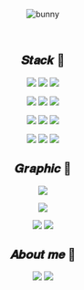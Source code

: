 <div align = center>
  
  ![bunny](https://user-images.githubusercontent.com/98695286/161104854-66a7c309-8f43-4448-93b8-e277964bc889.gif)
 
  <br>
  
  ## 𝑺𝒕𝒂𝒄𝒌 🔨
  
  <a href="" target="_blank"><img src="https://img.shields.io/badge/React-61DAFB?style=flat-square&logo=React&logoColor=white"/></a>
  <a href="" target="_blank"><img src="https://img.shields.io/badge/Redux-764ABC?style=flat-square&logo=Redux&logoColor=white"/></a>
    <a href="" target="_blank"><img src="https://img.shields.io/badge/TypeScript-3178C6?style=flat-square&logo=TypeScript&logoColor=white"/></a>

  <a href="" target="_blank"><img src="https://img.shields.io/badge/Java-007396?style=flat-square&logo=Java&logoColor=white"/></a>
  <a href="" target="_blank"><img src="https://img.shields.io/badge/Spring-6DB33F?style=flat-square&logo=Spring&logoColor=white"/></a>
  <a href="" target="_blank"><img src="https://img.shields.io/badge/SpringBoot-6DB33F?style=flat-square&logo=SpringBoot&logoColor=white"/></a>
  
  <a href="" target="_blank"><img src="https://img.shields.io/badge/HTML-E34F26?style=flat-square&logo=HTML5&logoColor=white"/></a>
  <a href="" target="_blank"><img src="https://img.shields.io/badge/CSS-1572B6?style=flat-square&logo=CSS3&logoColor=white"/></a>
  <a href="" target="_blank"><img src="https://img.shields.io/badge/JavaScript-F7DF1E?style=flat-square&logo=JavaScript&logoColor=white"/></a>

  <a href="" target="_blank"><img src="https://img.shields.io/badge/Oracle-F80000?style=flat-square&logo=Oracle&logoColor=white"/></a>
    <a href="" target="_blank"><img src="https://img.shields.io/badge/MySQL-4479A1?style=flat-square&logo=MySQL&logoColor=white"/></a>
  <a href="" target="_blank"><img src="https://img.shields.io/badge/firebase-FFCA28?style=flat-square&logo=firebase&logoColor=white"/></a>


  ## 𝑮𝒓𝒂𝒑𝒉𝒊𝒄 🎨
  
  <a href="" target="_blank"><img src="https://img.shields.io/badge/AdobePhotoshop-31A8FF?style=flat-square&logo=AdobePhotoshop&logoColor=white"/></a>
  
  <a href="" target="_blank"><img src="https://img.shields.io/badge/AdobeAfterEffects-9999FF?style=flat-square&logo=AdobeAfterEffects&logoColor=white"/></a>
  
  <a href="" target="_blank"><img src="https://img.shields.io/badge/Maya-0696D7?style=flat-square&logo=Autodesk&logoColor=white"/></a>
  <a href="" target="_blank"><img src="https://img.shields.io/badge/Zbrush-555555?style=flat-square&logoColor=white"/></a>
  

  ## 𝑨𝒃𝒐𝒖𝒕 𝒎𝒆 💨
  <a href="https://gaeburi.tistory.com/" target="_blank"><img src="https://img.shields.io/badge/Tistory-000000?style=flat-square&logo=Tistory&logoColor=white"/></a>
  <a href="mailto:playamongthestars000@gmail.com" target="_blank"><img src="https://img.shields.io/badge/Gmail-EA4335?style=flat-square&logo=Gmail&logoColor=white"/></a>
  
  <br>

</div>
